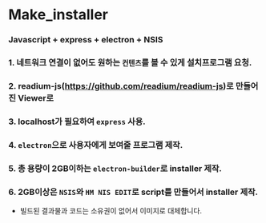 # Make_installer
### Javascript + express + electron + NSIS 

### 1. 네트워크 연결이 없어도 원하는 `컨텐츠`를 볼 수 있게 설치프로그램 요청.   
### 2. readium-js(https://github.com/readium/readium-js)로 만들어진 Viewer로
### 3. localhost가 필요하여 `express` 사용.
### 4. `electron`으로 사용자에게 보여줄 프로그램 제작.
### 5. 총 용량이 2GB이하는 `electron-builder`로 installer 제작. 
### 6. 2GB이상은 `NSIS`와 `HM NIS EDIT`로 script를 만들어서 installer 제작.

* 빌드된 결과물과 코드는 소유권이 없어서 이미지로 대체합니다.
